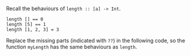 Recall the behaviours of `length :: [a] -> Int`.

```
length [] == 0
length [5] == 1
length [1, 2, 3] = 3
```

Replace the missing parts (indicated with `??`) in the following code, so the function `myLength` has the same behaviours as `length`.
